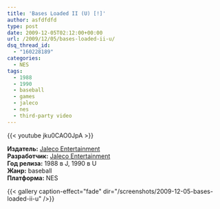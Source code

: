 ```yaml
---
title: 'Bases Loaded II (U) [!]'
author: asfdfdfd
type: post
date: 2009-12-05T02:12:00+00:00
url: /2009/12/05/bases-loaded-ii-u/
dsq_thread_id:
  - "160228189"
categories:
  - NES
tags:
  - 1988
  - 1990
  - baseball
  - games
  - jaleco
  - nes
  - third-party video
---
```

{{< youtube jku0CAO0JpA >}}

**Издатель:** [Jaleco Entertainment][1]  
**Разработчик:** [Jaleco Entertainment][1]  
**Год релиза:** 1988 в J, 1990 в U  
**Жанр:** baseball  
**Платформа:** NES

<!--more-->

{{< gallery caption-effect="fade" dir="/screenshots/2009-12-05-bases-loaded-ii-u" />}}

 [1]: https://www.mobygames.com/company/jaleco-usa-inc

